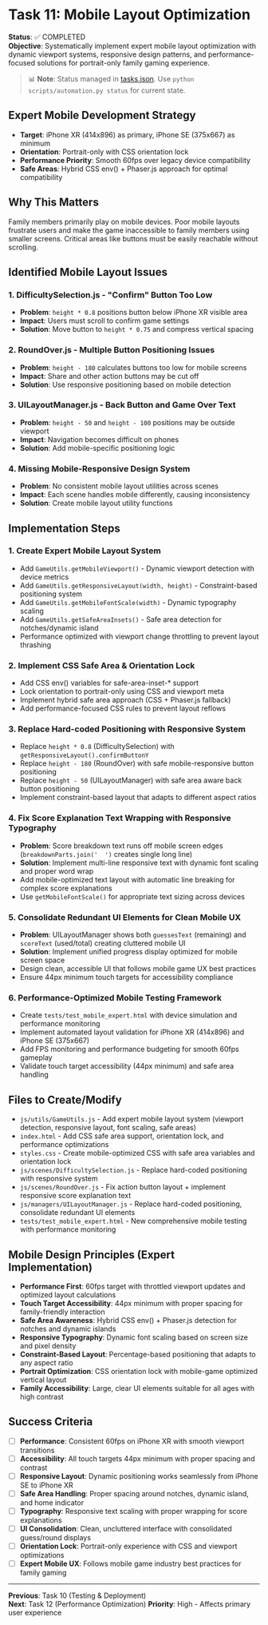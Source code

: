 # Task 11: Mobile Layout Optimization

**Status**: ✅ COMPLETED  
**Objective**: Systematically implement expert mobile layout optimization with dynamic viewport systems, responsive design patterns, and performance-focused solutions for portrait-only family gaming experience.
> 📊 **Note**: Status managed in [tasks.json](../tasks.json). Use `python scripts/automation.py status` for current state.

## Expert Mobile Development Strategy
- **Target**: iPhone XR (414x896) as primary, iPhone SE (375x667) as minimum
- **Orientation**: Portrait-only with CSS orientation lock
- **Performance Priority**: Smooth 60fps over legacy device compatibility
- **Safe Areas**: Hybrid CSS env() + Phaser.js approach for optimal compatibility


## Why This Matters
Family members primarily play on mobile devices. Poor mobile layouts frustrate users and make the game inaccessible to family members using smaller screens. Critical areas like buttons must be easily reachable without scrolling.

## Identified Mobile Layout Issues

### 1. **DifficultySelection.js - "Confirm" Button Too Low**
- **Problem**: `height * 0.8` positions button below iPhone XR visible area
- **Impact**: Users must scroll to confirm game settings
- **Solution**: Move button to `height * 0.75` and compress vertical spacing

### 2. **RoundOver.js - Multiple Button Positioning Issues**
- **Problem**: `height - 180` calculates buttons too low for mobile screens
- **Impact**: Share and other action buttons may be cut off
- **Solution**: Use responsive positioning based on mobile detection

### 3. **UILayoutManager.js - Back Button and Game Over Text**
- **Problem**: `height - 50` and `height - 100` positions may be outside viewport
- **Impact**: Navigation becomes difficult on phones
- **Solution**: Add mobile-specific positioning logic

### 4. **Missing Mobile-Responsive Design System**
- **Problem**: No consistent mobile layout utilities across scenes
- **Impact**: Each scene handles mobile differently, causing inconsistency
- **Solution**: Create mobile layout utility functions

## Implementation Steps

### 1. Create Expert Mobile Layout System
- Add `GameUtils.getMobileViewport()` - Dynamic viewport detection with device metrics
- Add `GameUtils.getResponsiveLayout(width, height)` - Constraint-based positioning system
- Add `GameUtils.getMobileFontScale(width)` - Dynamic typography scaling
- Add `GameUtils.getSafeAreaInsets()` - Safe area detection for notches/dynamic island
- Performance optimized with viewport change throttling to prevent layout thrashing

### 2. Implement CSS Safe Area & Orientation Lock
- Add CSS env() variables for safe-area-inset-* support
- Lock orientation to portrait-only using CSS and viewport meta
- Implement hybrid safe area approach (CSS + Phaser.js fallback)
- Add performance-focused CSS rules to prevent layout reflows

### 3. Replace Hard-coded Positioning with Responsive System
- Replace `height * 0.8` (DifficultySelection) with `getResponsiveLayout().confirmButtonY`
- Replace `height - 180` (RoundOver) with safe mobile-responsive button positioning
- Replace `height - 50` (UILayoutManager) with safe area aware back button positioning
- Implement constraint-based layout that adapts to different aspect ratios

### 4. Fix Score Explanation Text Wrapping with Responsive Typography
- **Problem**: Score breakdown text runs off mobile screen edges (`breakdownParts.join('  ')` creates single long line)
- **Solution**: Implement multi-line responsive text with dynamic font scaling and proper word wrap
- Add mobile-optimized text layout with automatic line breaking for complex score explanations
- Use `getMobileFontScale()` for appropriate text sizing across devices

### 5. Consolidate Redundant UI Elements for Clean Mobile UX
- **Problem**: UILayoutManager shows both `guessesText` (remaining) and `scoreText` (used/total) creating cluttered mobile UI
- **Solution**: Implement unified progress display optimized for mobile screen space
- Design clean, accessible UI that follows mobile game UX best practices
- Ensure 44px minimum touch targets for accessibility compliance

### 6. Performance-Optimized Mobile Testing Framework
- Create `tests/test_mobile_expert.html` with device simulation and performance monitoring
- Implement automated layout validation for iPhone XR (414x896) and iPhone SE (375x667)
- Add FPS monitoring and performance budgeting for smooth 60fps gameplay
- Validate touch target accessibility (44px minimum) and safe area handling

## Files to Create/Modify
- `js/utils/GameUtils.js` - Add expert mobile layout system (viewport detection, responsive layout, font scaling, safe areas)
- `index.html` - Add CSS safe area support, orientation lock, and performance optimizations
- `styles.css` - Create mobile-optimized CSS with safe area variables and orientation lock
- `js/scenes/DifficultySelection.js` - Replace hard-coded positioning with responsive system
- `js/scenes/RoundOver.js` - Fix action button layout + implement responsive score explanation text
- `js/managers/UILayoutManager.js` - Replace hard-coded positioning, consolidate redundant UI elements
- `tests/test_mobile_expert.html` - New comprehensive mobile testing with performance monitoring

## Mobile Design Principles (Expert Implementation)
- **Performance First**: 60fps target with throttled viewport updates and optimized layout calculations
- **Touch Target Accessibility**: 44px minimum with proper spacing for family-friendly interaction
- **Safe Area Awareness**: Hybrid CSS env() + Phaser.js detection for notches and dynamic islands
- **Responsive Typography**: Dynamic font scaling based on screen size and pixel density
- **Constraint-Based Layout**: Percentage-based positioning that adapts to any aspect ratio
- **Portrait Optimization**: CSS orientation lock with mobile-game optimized vertical layout
- **Family Accessibility**: Large, clear UI elements suitable for all ages with high contrast

## Success Criteria
- [ ] **Performance**: Consistent 60fps on iPhone XR with smooth viewport transitions
- [ ] **Accessibility**: All touch targets 44px minimum with proper spacing and contrast
- [ ] **Responsive Layout**: Dynamic positioning works seamlessly from iPhone SE to iPhone XR
- [ ] **Safe Area Handling**: Proper spacing around notches, dynamic island, and home indicator
- [ ] **Typography**: Responsive text scaling with proper wrapping for score explanations
- [ ] **UI Consolidation**: Clean, uncluttered interface with consolidated guess/round displays
- [ ] **Orientation Lock**: Portrait-only experience with CSS and viewport optimizations
- [ ] **Expert Mobile UX**: Follows mobile game industry best practices for family gaming

---
**Previous**: Task 10 (Testing & Deployment)  
**Next**: Task 12 (Performance Optimization)
**Priority**: High - Affects primary user experience
